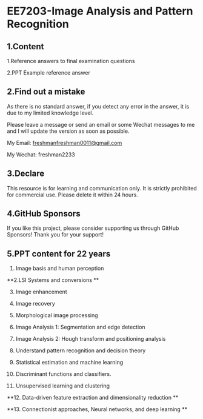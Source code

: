 # EE7203-Image Analysis and Pattern Recognition

## 1.Content 

1.Reference answers to final examination questions

2.PPT Example reference answer

## 2.Find out a mistake

As there is no standard answer, if you detect any error in the answer, it is due to my limited knowledge level. 

Please leave a message or send an email or some Wechat messages to me and I will update the version as soon as possible. 

My Email: freshmanfreshman0011@gmail.com

My Wechat: freshman2233

## 3.Declare

This resource is for learning and communication only. It is strictly prohibited for commercial use. Please delete it within 24 hours.

## 4.GitHub Sponsors

If you like this project, please consider supporting us through GitHub Sponsors! Thank you for your support!

## 5.PPT content for 22 years

1. Image basis and human perception

**2.LSI Systems and conversions **

3. Image enhancement

4. Image recovery

5. Morphological image processing

6. Image Analysis 1: Segmentation and edge detection

7. Image Analysis 2: Hough transform and positioning analysis

8. Understand pattern recognition and decision theory

9. Statistical estimation and machine learning

10. Discriminant functions and classifiers.

11. Unsupervised learning and clustering

**12. Data-driven feature extraction and dimensionality reduction **

**13. Connectionist approaches, Neural networks, and deep learning **
